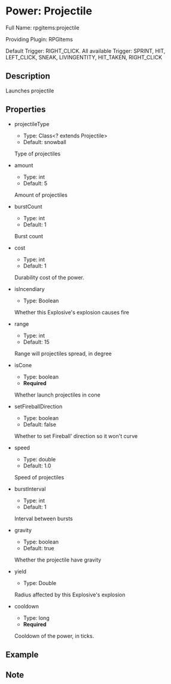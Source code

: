 # Power: Projectile

<!-- This file is generated ingame by `/rpgitem gen-wiki`. -->
<!-- Please only edit between "beginCustomXXXX" and "endCustomXXXX".  -->
<!-- If you want to edit description of this power or property, -->
<!-- please edit corresponding section in "resources/lang/en_US.yml" -->

Full Name: rpgitems:projectile

Providing Plugin: RPGItems

Default Trigger: RIGHT_CLICK. All available Trigger: SPRINT, HIT, LEFT_CLICK, SNEAK, LIVINGENTITY, HIT_TAKEN, RIGHT_CLICK

<!-- beginCustomHeader -->
<!-- endCustomHeader -->

## Description

Launches projectile
<!-- beginCustomDescription -->
<!-- endCustomDescription -->

## Properties

* projectileType

  * Type: Class<? extends Projectile>
  * Default: snowball

  Type of projectiles

* amount

  * Type: int
  * Default: 5

  Amount of projectiles

* burstCount

  * Type: int
  * Default: 1

  Burst count

* cost

  * Type: int
  * Default: 1

  Durability cost of the power.

* isIncendiary

  * Type: Boolean

  Whether this Explosive's explosion causes fire

* range

  * Type: int
  * Default: 15

  Range will projectiles spread, in degree

* isCone

  * Type: boolean
  * **Required**

  Whether launch projectiles in cone

* setFireballDirection

  * Type: boolean
  * Default: false

  Whether to set Fireball' direction so it won't curve

* speed

  * Type: double
  * Default: 1.0

  Speed of projectiles

* burstInterval

  * Type: int
  * Default: 1

  Interval between bursts

* gravity

  * Type: boolean
  * Default: true

  Whether the projectile have gravity

* yield

  * Type: Double

  Radius affected by this Explosive's explosion

* cooldown

  * Type: long
  * **Required**

  Cooldown of the power, in ticks.


<!-- beginCustomProperties -->
<!-- endCustomProperties -->

## Example

<!-- beginCustomExample -->
<!-- endCustomExample -->

## Note

<!-- beginCustomNote -->
<!-- endCustomNote -->